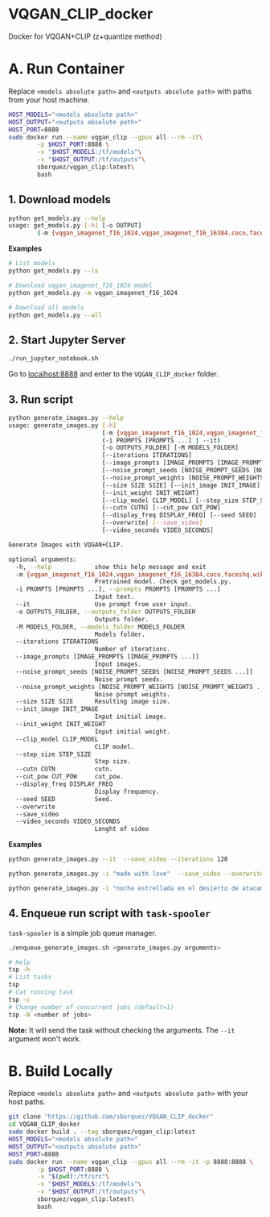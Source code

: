 # VQGAN_CLIP_docker
Docker for VQGAN+CLIP (z+quantize method)

# A. Run Container

Replace `<models absolute path>` and `<outputs absolute path>` with paths from your host machine.

```bash
HOST_MODELS="<models absolute path>"
HOST_OUTPUT="<outputs absolute path>"
HOST_PORT=8888
sudo docker run --name vqgan_clip --gpus all --rm -it\
        -p $HOST_PORT:8888 \
        -v "$HOST_MODELS:/tf/models"\
        -v "$HOST_OUTPUT:/tf/outputs"\
        sborquez/vqgan_clip:latest\
        bash
```

## 1. Download models


```bash
python get_models.py --help
usage: get_models.py [-h] [-o OUTPUT]
        (-m {vqgan_imagenet_f16_1024,vqgan_imagenet_f16_16384,coco,faceshq,wikiart,sflckr} [{vqgan_imagenet_f16_1024,vqgan_imagenet_f16_16384,coco,faceshq,wikiart,sflckr} ...] | --ls | --all)
```
**Examples**
```bash
# List models
python get_models.py --ls
```
```bash
# Download vqgan_imagenet_f16_1024 model
python get_models.py -m vqgan_imagenet_f16_1024
```
```bash
# Download all models
python get_models.py --all
```
## 2. Start Jupyter Server
```bash
./run_jupyter_notebook.sh
```


Go to [localhost:8888](http://localhost:8888) and enter to the `VQGAN_CLIP_docker` folder.

## 3. Run script

```bash
python generate_images.py --help
usage: generate_images.py [-h]
                          [-m {vqgan_imagenet_f16_1024,vqgan_imagenet_f16_16384,coco,faceshq,wikiart,sflckr}]
                          (-i PROMPTS [PROMPTS ...] | --it)
                          [-o OUTPUTS_FOLDER] [-M MODELS_FOLDER]
                          [--iterations ITERATIONS]
                          [--image_prompts [IMAGE_PROMPTS [IMAGE_PROMPTS ...]]]
                          [--noise_prompt_seeds [NOISE_PROMPT_SEEDS [NOISE_PROMPT_SEEDS ...]]]
                          [--noise_prompt_weights [NOISE_PROMPT_WEIGHTS [NOISE_PROMPT_WEIGHTS ...]]]
                          [--size SIZE SIZE] [--init_image INIT_IMAGE]
                          [--init_weight INIT_WEIGHT]
                          [--clip_model CLIP_MODEL] [--step_size STEP_SIZE]
                          [--cutn CUTN] [--cut_pow CUT_POW]
                          [--display_freq DISPLAY_FREQ] [--seed SEED]
                          [--overwrite] [--save_video]
                          [--video_seconds VIDEO_SECONDS]

Generate Images with VQGAN+CLIP.

optional arguments:
  -h, --help            show this help message and exit
  -m {vqgan_imagenet_f16_1024,vqgan_imagenet_f16_16384,coco,faceshq,wikiart,sflckr}, --model {vqgan_imagenet_f16_1024,vqgan_imagenet_f16_16384,coco,faceshq,wikiart,sflckr}
                        Pretrained model. Check get_models.py.
  -i PROMPTS [PROMPTS ...], --prompts PROMPTS [PROMPTS ...]
                        Input text.
  --it                  Use prompt from user input.
  -o OUTPUTS_FOLDER, --outputs_folder OUTPUTS_FOLDER
                        Outputs folder.
  -M MODELS_FOLDER, --models_folder MODELS_FOLDER
                        Models folder.
  --iterations ITERATIONS
                        Number of iterations.
  --image_prompts [IMAGE_PROMPTS [IMAGE_PROMPTS ...]]
                        Input images.
  --noise_prompt_seeds [NOISE_PROMPT_SEEDS [NOISE_PROMPT_SEEDS ...]]
                        Noise prompt seeds.
  --noise_prompt_weights [NOISE_PROMPT_WEIGHTS [NOISE_PROMPT_WEIGHTS ...]]
                        Noise prompt weights.
  --size SIZE SIZE      Resulting image size.
  --init_image INIT_IMAGE
                        Input initial image.
  --init_weight INIT_WEIGHT
                        Input initial weight.
  --clip_model CLIP_MODEL
                        CLIP model.
  --step_size STEP_SIZE
                        Step size.
  --cutn CUTN           cutn.
  --cut_pow CUT_POW     cut_pow.
  --display_freq DISPLAY_FREQ
                        Display frequency.
  --seed SEED           Seed.
  --overwrite
  --save_video
  --video_seconds VIDEO_SECONDS
                        Lenght of video
```


**Examples**
```bash
python generate_images.py --it  --save_video --iterations 120

```

```bash
python generate_images.py -i "made with love"  --save_video --overwrite 
```

```bash
python generate_images.py -i "noche estrellada en el desierto de atacama" -m "vqgan_imagenet_f16_16384" --size 280 650 --save_video
```

## 4. Enqueue run script with `task-spooler`

`task-spooler` is a simple job queue manager. 

```bash
./enqueue_generate_images.sh <generate_images.py arguments>
```

```bash
# Help 
tsp -h
# List tasks
tsp 
# Cat running task
tsp -c 
# Change number of concurrent jobs (default=1)
tsp -N <number of jobs> 
```

**Note:** It will send the task without checking the arguments. The `--it` argument won't work.

# B. Build Locally

Replace `<models absolute path>` and `<outputs absolute path>` with your host paths.

```bash
git clone "https://github.com/sborquez/VQGAN_CLIP_docker"
cd VQGAN_CLIP_docker
sudo docker build . --tag sborquez/vqgan_clip:latest
HOST_MODELS="<models absolute path>"
HOST_OUTPUT="<outputs absolute path>"
HOST_PORT=8888
sudo docker run --name vqgan_clip --gpus all --rm -it -p 8888:8888 \
        -p $HOST_PORT:8888 \
        -v "$(pwd):/tf/src"\
        -v "$HOST_MODELS:/tf/models"\
        -v "$HOST_OUTPUT:/tf/outputs"\
        sborquez/vqgan_clip:latest\
        bash
```
